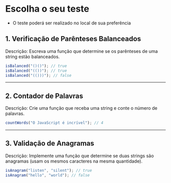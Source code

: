# Escolha o seu teste

- O teste poderá ser realizado no local de sua preferência

## 1. Verificação de Parênteses Balanceados

Descrição:
Escreva uma função que determine se os parênteses de uma string estão balanceados.

```javascript
isBalanced("()()"); // true
isBalanced("(())"); // true
isBalanced("(()))"); // false
```
<hr>

## 2. Contador de Palavras

Descrição:
Crie uma função que receba uma string e conte o número de palavras.

```javascript
countWords("O JavaScript é incrível"); // 4
```

<hr>

## 3. Validação de Anagramas

Descrição:
Implemente uma função que determine se duas strings são anagramas (usam os mesmos caracteres na mesma quantidade).

```javascript
isAnagram("listen", "silent"); // true
isAnagram("hello", "world"); // false
```
